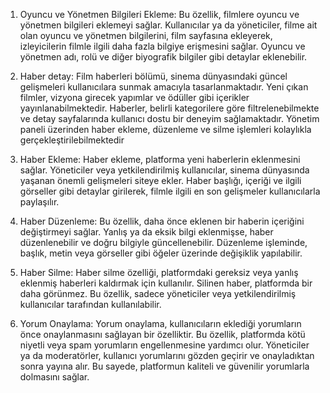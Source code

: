 1. Oyuncu ve Yönetmen Bilgileri Ekleme: Bu özellik, filmlere oyuncu ve yönetmen bilgileri eklemeyi sağlar. Kullanıcılar ya da yöneticiler, filme ait olan oyuncu ve yönetmen bilgilerini, film sayfasına ekleyerek, izleyicilerin filmle ilgili daha fazla bilgiye erişmesini sağlar. Oyuncu ve yönetmen adı, rolü ve diğer biyografik bilgiler gibi detaylar eklenebilir.

2. Haber detay: Film haberleri bölümü, sinema dünyasındaki güncel gelişmeleri kullanıcılara sunmak amacıyla tasarlanmaktadır. Yeni çıkan filmler, vizyona girecek yapımlar ve ödüller gibi içerikler yayınlanabilmektedir. Haberler, belirli kategorilere göre filtrelenebilmekte ve detay sayfalarında kullanıcı dostu bir deneyim sağlamaktadır. Yönetim paneli üzerinden haber ekleme, düzenleme ve silme işlemleri kolaylıkla gerçekleştirilebilmektedir

3. Haber Ekleme: Haber ekleme, platforma yeni haberlerin eklenmesini sağlar. Yöneticiler veya yetkilendirilmiş kullanıcılar, sinema dünyasında yaşanan önemli gelişmeleri siteye ekler. Haber başlığı, içeriği ve ilgili görseller gibi detaylar girilerek, filmle ilgili en son gelişmeler kullanıcılarla paylaşılır.

4. Haber Düzenleme: Bu özellik, daha önce eklenen bir haberin içeriğini değiştirmeyi sağlar. Yanlış ya da eksik bilgi eklenmişse, haber düzenlenebilir ve doğru bilgiyle güncellenebilir. Düzenleme işleminde, başlık, metin veya görseller gibi öğeler üzerinde değişiklik yapılabilir.

5. Haber Silme: Haber silme özelliği, platformdaki gereksiz veya yanlış eklenmiş haberleri kaldırmak için kullanılır. Silinen haber, platformda bir daha görünmez. Bu özellik, sadece yöneticiler veya yetkilendirilmiş kullanıcılar tarafından kullanılabilir.

6. Yorum Onaylama: Yorum onaylama, kullanıcıların eklediği yorumların önce onaylanmasını sağlayan bir özelliktir. Bu özellik, platformda kötü niyetli veya spam yorumların engellenmesine yardımcı olur. Yöneticiler ya da moderatörler, kullanıcı yorumlarını gözden geçirir ve onayladıktan sonra yayına alır. Bu sayede, platformun kaliteli ve güvenilir yorumlarla dolmasını sağlar.
